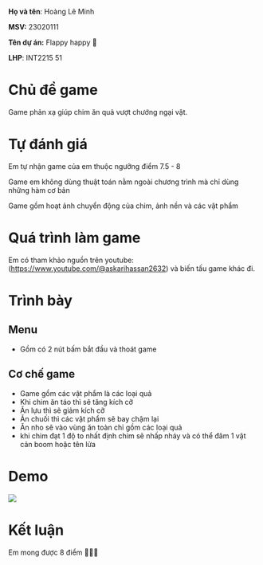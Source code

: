 **Họ và tên**: Hoàng Lê Minh

**MSV:** 23020111

**Tên dự án:** Flappy happy 🐥

**LHP**: INT2215 51

# Chủ đề game

Game phản xạ giúp chim ăn quả vượt chướng ngại vật.

# Tự đánh giá

Em tự nhận game của em thuộc ngưỡng điểm 7.5 - 8

Game em không dùng thuật toán nằm ngoài chương trình mà chỉ dùng những hàm cơ bản

Game gồm hoạt ảnh chuyển động của chim, ảnh nền và các vật phẩm


# Quá trình làm game
Em có tham khảo nguồn trên youtube: (https://www.youtube.com/@askarihassan2632) và biến tấu game khác đi.

# Trình bày

## Menu
 * Gồm có 2 nút bấm bắt đầu và thoát game
## Cơ chế game
 * Game gồm các vật phẩm là các loại quả
 * Khi chim ăn táo thì sẽ tăng kích cỡ
 * Ăn lựu thì sẽ giảm kích cỡ
 * Ăn chuối thì các vật phẩm sẽ bay chậm lại
 * Ăn nho sẽ vào vùng ăn toàn chỉ gồm các loại quả
 * khi chim đạt 1 độ to nhất định chim sẽ nhấp nháy và có thể đâm 1 vật cản boom hoặc tên lửa

# Demo

[![](https://img.youtube.com/vi/yJpNqp3SyRA/maxresdefault.jpg)](https://www.youtube.com/watch?v=yJpNqp3SyRA)

# Kết luận

Em mong được 8 điểm 🙏🙏🙏




